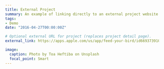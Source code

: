 ```yaml
---
title: External Project
summary: An example of linking directly to an external project website using `external_link`.
tags:
- Demo
date: "2016-04-27T00:00:00Z"

# Optional external URL for project (replaces project detail page).
external_link: https://apps.apple.com/us/app/feed-your-bird/id669373910?ls=1

image:
  caption: Photo by Toa Heftiba on Unsplash
  focal_point: Smart
---
```

